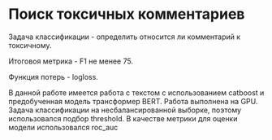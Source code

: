
# Поиск токсичных комментариев
Задача классификации - определить относится ли комментарий к токсичному.

Итоговоя метрика - F1 не менее 75.

Функция потерь - logloss.

В данной работе имеется работа с текстом с использованием catboost и предобученная модель трансформер BERT. Работа выполнена на GPU. Задача классификации на несбалансированной выборке, поэтому использовался подбор threshold. В качестве метрики для оценки модели использовался roc_auc
